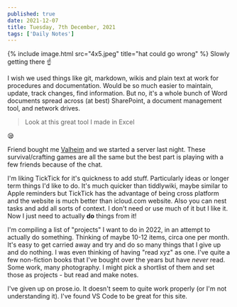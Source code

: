 ```yaml
---
published: true
date: 2021-12-07
title: Tuesday, 7th December, 2021
tags: ['Daily Notes']
---
```

{% include image.html src="4x5.jpeg" title="hat could go wrong" %}
Slowly getting there ☝

I wish we used things like git, markdown, wikis and plain text at work for procedures and documentation. Would be so much easier to maintain, update, track changes, find information. But no, it's a whole bunch of Word documents spread across (at best) SharePoint, a document management tool, and network drives.

> Look at this great tool I made in Excel

😪

Friend bought me [Valheim](https://www.valheimgame.com/) and we started a server last night. These survival/crafting games are all the same but the best part is playing with a few friends because of the chat.

I'm liking TickTick for it's quickness to add stuff. Particularly ideas or longer term things I'd like to do. It's much quicker than tiddlywiki, maybe similar to Apple reminders but TickTick has the advantage of being cross platform and the website is much better than icloud.com website. Also you can nest tasks and add all sorts of context. I don't need or use much of it but I like it. Now I just need to actually **do** things from it!

I'm compiling a list of "projects" I want to do in 2022, in an attempt to actually do something. Thinking of maybe 10-12 items, circa one per month. It's easy to get carried away and try and do so many things that I give up and do nothing. I was even thinking of having "read xyz" as one. I've quite a few non-fiction books that I've bought over the years but have *never* read. Some work, many photography. I might pick a shortlist of them and set those as projects - but read and make notes.

I've given up on prose.io. It doesn't seem to quite work properly (or I'm not understanding it). I've found VS Code to be great for this site.
